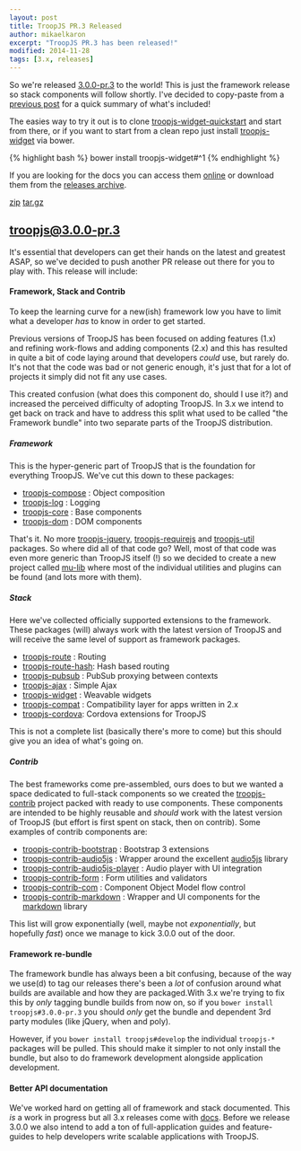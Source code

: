 ```yaml
---
layout: post
title: TroopJS PR.3 Released
author: mikaelkaron
excerpt: "TroopJS PR.3 has been released!"
modified: 2014-11-28
tags: [3.x, releases]
---
```


So we're released [3.0.0-pr.3](https://github.com/troopjs/troopjs/releases/tag/3.0.0-pr.3) to the world! This is just the framework release so stack components will follow shortly. I've decided to copy-paste from a [previous post](posts/working-towards-3.0.0-rc.1) for a quick summary of what's included!

The easies way to try it out is to clone [troopjs-widget-quickstart](https://github.com/troopjs/troopjs-widget-quickstart/) and start from there, or if you want to start from a clean repo just install [troopjs-widget](https://github.com/troopjs/troopjs-widget) via bower.

{% highlight bash %}
bower install troopjs-widget#^1
{% endhighlight %}

If you are looking for the docs you can access them [online](https://cdn.rawgit.com/troopjs/troopjs/3.0.0-pr.3/docs/index.html) or download them from the [releases archive](https://github.com/troopjs/troopjs/releases/tag/3.0.0-pr.3).

<div markdown="0">
<a href="https://github.com/troopjs/troopjs/archive/3.0.0-pr.3.zip" class="btn btn-success">zip</a>
<a href="https://github.com/troopjs/troopjs/archive/3.0.0-pr.3.tar.gz" class="btn btn-success">tar.gz</a>
</div>

## troopjs@3.0.0-pr.3

It's essential that developers can get their hands on the latest and greatest ASAP, so we've decided to push another PR release out there for you to play with. This release will include:

#### Framework, Stack and Contrib

To keep the learning curve for a new(ish) framework low you have to limit what a developer _has_ to know in order to get started.

Previous versions of TroopJS has been focused on adding features (1.x) and refining work-flows and adding components (2.x) and this has resulted in quite a bit of code laying around that developers _could_ use, but rarely do. It's not that the code was bad or not generic enough, it's just that for a lot of projects it simply did not fit any use cases.

This created confusion (what does this component do, should I use it?) and increased the perceived difficulty of adopting TroopJS. In 3.x we intend to get back on track and have to address this split what used to be called "the Framework bundle" into two separate parts of the TroopJS distribution.

##### Framework

This is the hyper-generic part of TroopJS that is the foundation for everything TroopJS. We've cut this down to these packages:

- [troopjs-compose](https://github.com/troopjs/troopjs-compose) : Object composition
- [troopjs-log](https://github.com/troopjs/troopjs-log) : Logging
- [troopjs-core](https://github.com/troopjs/troopjs-core) : Base components
- [troopjs-dom](https://github.com/troopjs/troopjs-dom) : DOM components

That's it. No more [troopjs-jquery](https://github.com/troopjs-archive/troopjs-jquery), [troopjs-requirejs](https://github.com/troopjs-archive/troopjs-util) and [troopjs-util](https://github.com/troopjs-archive/troopjs-util) packages. So where did all of that code go? Well, most of that code was even more generic than TroopJS itself (!) so we decided to create a new project called [mu-lib](https://github.com/mu-lib/) where most of the individual utilities and plugins can be found (and lots more with them).

##### Stack

Here we've collected officially supported extensions to the framework. These packages (will) always work with the latest version of TroopJS and will receive the same level of support as framework packages.

- [troopjs-route](https://github.com/troopjs/troopjs-route/) : Routing
- [troopjs-route-hash](https://github.com/troopjs/troopjs-route-hash): Hash based routing
- [troopjs-pubsub](https://github.com/troopjs/troopjs-pubsub) : PubSub proxying between contexts
- [troopjs-ajax](https://github.com/troopjs/troopjs-ajax) : Simple Ajax
- [troopjs-widget](https://github.com/troopjs/troopjs-widget/) : Weavable widgets
- [troopjs-compat](https://github.com/troopjs/troopjs-compat/) : Compatibility layer for apps written in 2.x
- [troopjs-cordova](https://github.com/troopjs/troopjs-cordova/): Cordova extensions for TroopJS

This is not a complete list (basically there's more to come) but this should give you an idea of what's going on.

##### Contrib

The best frameworks come pre-assembled, ours does to but we wanted a space dedicated to full-stack components so we created the [troopjs-contrib](https://github.com/troopjs-contrib) project packed with ready to use components. These components are intended to be highly reusable and _should_ work with the latest version of TroopJS (but effort is first spent on stack, then on contrib). Some examples of contrib components are:

- [troopjs-contrib-bootstrap](https://github.com/troopjs-contrib/troopjs-contrib-bootstrap/) : Bootstrap 3 extensions
- [troopjs-contrib-audio5js](https://github.com/troopjs-contrib/troopjs-contrib-audio5js/) : Wrapper around the excellent [audio5js](https://github.com/zohararad/audio5js) library
- [troopjs-contrib-audio5js-player](https://github.com/troopjs-contrib/troopjs-contrib-audio5js-player/) : Audio player with UI integration
- [troopjs-contrib-form](https://github.com/troopjs-contrib/troopjs-contrib-form/) : Form utilities and validators
- [troopjs-contrib-com](https://github.com/troopjs-contrib/troopjs-contrib-com/) : Component Object Model flow control
- [troopjs-contrib-markdown](https://github.com/troopjs-contrib/troopjs-contrib-markdown/) : Wrapper and UI components for the [markdown](https://github.com/evilstreak/markdown) library

This list will grow exponentially (well, maybe not _exponentially_, but hopefully _fast_) once we manage to kick 3.0.0 out of the door.

#### Framework re-bundle

The framework bundle has always been a bit confusing, because of the way we use(d) to tag our releases there's been a _lot_ of confusion around what builds are available and how they are packaged.With 3.x we're trying to fix this by _only_ tagging bundle builds from now on, so if you `bower install troopjs#3.0.0-pr.3` you should _only_ get the bundle and dependent 3rd party modules (like jQuery, when and poly).

However, if you `bower install troopjs#develop` the individual `troopjs-*` packages will be pulled. This should make it simpler to not only install the bundle, but also to do framework development alongside application development.

#### Better API documentation

We've worked hard on getting all of framework and stack documented. This _is_ a work in progress but all 3.x releases come with [docs](https://cdn.rawgit.com/troopjs/troopjs/build/3.x/docs/index.html). Before we release 3.0.0 we also intend to add a ton of full-application guides and feature-guides to help developers write scalable applications with TroopJS.